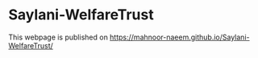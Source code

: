 # Saylani-WelfareTrust
This webpage is published on https://mahnoor-naeem.github.io/Saylani-WelfareTrust/
